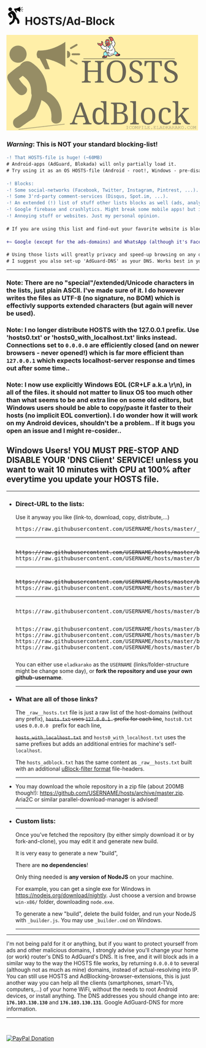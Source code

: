 <h1><img alt="" width="48" height="48" src="resources/icon.png"/>HOSTS/Ad-Block</h1>

<img alt="" src="resources/icon.gif"/>


<h3><em>Warning</em>: This is NOT your standard blocking-list!</h3>


```diff
-! That HOSTS-file is huge! (~60MB)
# Android-apps (AdGuard, Blokada) will only partially load it.
# Try using it as an OS HOSTS-file (Android - root!, Windows - pre-disable 'DNS Client' service!).

-! Blocks: 
-! Some social-networks (Facebook, Twitter, Instagram, Pintrest, ...). 
-! Some 3'rd-party comment-services (Disqus, Spot.im, ...). 
-! An extended (!) list of stuff other lists blocks as well (ads, analytics, telemetrics, fishing, malwares).
-! Google firebase and crashlytics. Might break some mobile apps! but it stops any app being able to dynamicly configure itself based on remote location (they have their default already), plus analytics/telemetrics and huge amount of connections open. saves your privacy, data plan and battery.
-! Annoying stuff or websites. Just my personal opinion.

# If you are using this list and find-out your favorite website is blocked - open an issue.

+~ Google (except for the ads-domains) and WhatsApp (although it's Facebook's) are cool . 

# Using those lists will greatly privacy and speed-up browsing on any operation-system.
# I suggest you also set-up 'AdGuard-DNS' as your DNS. Works best in your home-router!
```

<hr/>

<h3>Note: There are no "special"/extended/Unicode characters in the lists, just plain ASCII. I've made sure of it. I do however writes the files as UTF-8 (no signature, no BOM) which is effectivly supports extended characters (but again will never be used).</h3>
<h3>Note: I no longer distribute HOSTS with the 127.0.0.1 prefix. Use 'hosts0.txt' or 'hosts0_with_localhost.txt' links instead. Connections set to <code>0.0.0.0</code> are efficiently closed (and on newer browsers - never opened!) which is far more efficient than <code>127.0.0.1</code> which expects localhost-server response and times out after some time..</h3>
<h3>Note: I now use explicitly Windows EOL (CR+LF a.k.a \r\n), in all of the files. it should not matter to linux OS too much other than what seems to be and extra line on some old editors, but Windows users should be able to copy/paste it faster to their hosts (no implicit EOL convertion). I do wonder how it will work on my Android devices, shouldn't be a problem.. If it bugs you open an issue and I might re-cosider..</h3>
<h2>Windows Users! YOU MUST PRE-STOP AND DISABLE YOUR 'DNS Client' SERVICE! unless you want to wait 10 minutes with CPU at 100% after everytime you update your HOSTS file.</h2>

<hr/>

<ul>
<li>
<h3>Direct-URL to the lists:</h3> 
Use it anyway you like (link-to, download, copy, distribute,...)
<pre>
https&#x003A;//raw.githubusercontent.com/USERNAME/hosts/master/_raw__hosts.txt
<hr/>
<del>https&#x003A;//raw.githubusercontent.com/USERNAME/hosts/master/build/hosts.txt</del>
https&#x003A;//raw.githubusercontent.com/USERNAME/hosts/master/build/hosts0.txt
<hr/>
<del>https&#x003A;//raw.githubusercontent.com/USERNAME/hosts/master/build/hosts_with_localhost.txt</del>
https&#x003A;//raw.githubusercontent.com/USERNAME/hosts/master/build/hosts0_with_localhost.txt
<hr/>
https&#x003A;//raw.githubusercontent.com/USERNAME/hosts/master/build/hosts_adblock.txt

https&#x003A;//raw.githubusercontent.com/USERNAME/hosts/master/build/hosts_adblock_anti_annoyances_hide.txt
https&#x003A;//raw.githubusercontent.com/USERNAME/hosts/master/build/hosts_adblock_anti_annoyances_block.txt
https&#x003A;//raw.githubusercontent.com/USERNAME/hosts/master/build/hosts_adblock_anti_annoyances_block_inline_script.txt
https&#x003A;//raw.githubusercontent.com/USERNAME/hosts/master/build/hosts_adblock_anti_annoyances_style_inject.txt
</pre>

You can either use <code>eladkarako</code> as the <code>USERNAME</code> (links/folder-structure might be change some day), 
or <strong>fork the repository and use your own github-username</strong>.
<hr/>
</li>
<li>
<h3>What are all of those links?</h3>

The <code>_raw__hosts.txt</code> file is just a raw list of the host-domains (without any prefix),
<del><code>hosts.txt</code> uses <code>127.0.0.1 </code> prefix for each line</del>,
<code>hosts0.txt</code> uses <code>0.0.0.0 </code> prefix for each line,

<del><code>hosts_with_localhost.txt</code></del> and <code>hosts0_with_localhost.txt</code> uses the same prefixes but adds an additional entries for machine's self-<code>localhost</code>.

The <code>hosts_adblock.txt</code> has the same content as <code>_raw__hosts.txt</code> built with an additional <a href="https://github.com/gorhill/uBlock/wiki/Static-filter-syntax/">uBlock-filter format</a> file-headers.
<hr/>
</li>
<li>
You may download the whole repository in a zip file (about 200MB though!):
<a href="https://github.com/USERNAME/hosts/archive/master.zip">https://github.com/USERNAME/hosts/archive/master.zip</a>. 
Aria2C or similar parallel-download-manager is advised!
<hr/>
</li>
<li>
<h3>Custom lists:</h3>
Once you've fetched the repository (by either simply download it or by fork-and-clone), 
you may edit it and generate new build. 

It is very easy to generate a new "build", 

There are <strong>no dependencies</strong>!

Only thing needed is <strong>any version of NodeJS</strong> on your machine.

For example, you can get a single exe for Windows in <a href="https://nodejs.org/download/nightly">https://nodejs.org/download/nightly</a>. Just choose a version and browse <code>win-x86/</code> folder, downloading <code>node.exe</code>.

To generate a new "build", delete the build folder, 
and run your NodeJS with <code>_builder.js</code>. You may use <code>_builder.cmd</code> on Windows. 
<hr/>
</li>
</ul>

<hr/>

I'm not being pa!d for it or anything, 
but if you want to protect yourself from ads and other malicious domains, 
I strongly advise you'll change your home (or work) router's DNS to AdGuard's DNS. 
It is free, and it will block ads in a similar way to the way the HOSTS file works, 
by returning <code>0.0.0.0</code> to several (although not as much as mine) domains, 
instead of actual-resolving into IP. You can still use HOSTS and AdBlocking-browser-extensions, 
this is just another way you can help all the clients (smartphones, smart-TVs, computers,...) 
of your home WiFi, without the needs to root Android devices, or install anything. 
The DNS addresses you should change into are: <strong><code>176.103.130.130</code></strong> and <strong><code>176.103.130.131</code></strong>. Google AdGuard-DNS for more information.

<hr/>

<br/>

<a href="https://paypal.me/e1adkarak0" ok><img src="https://www.paypalobjects.com/webstatic/mktg/Logo/pp-logo-100px.png" alt="PayPal Donation" ok></a>

